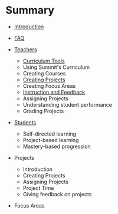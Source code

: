 # Summary

* [Introduction](README.md)
* [FAQ](faq.md)
* [Teachers](teachers.md)
   * [Curriculum Tools](curriculum.md)
    * Using Summit's Curriculum
    * Creating Courses
    * [Creating Projects](projects-create.md)
    * Creating Focus Areas
   * [Instruction and Feedback](feedback.md)
    * Assigning Projects
    * Understanding student performance
    * Grading Projects

* [Students](students.md)
  * Self-directed learning
  * Project-based learning
  * Mastery-based progression

* Projects
  * Introduction
  * Creating Projects
  * Assigning Projects
  * Project Time
  * Giving feedback on projects

* Focus Areas
